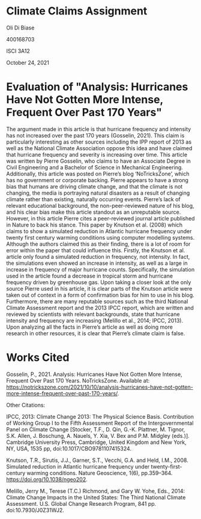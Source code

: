 # Climate Claims Assignment 
Oli Di Biase

400168703 

ISCI 3A12 

October 24, 2021

# Evaluation of "Analysis: Hurricanes Have Not Gotten More Intense, Frequent Over Past 170 Years"

The argument made in this article is that hurricane frequency and intensity has not increased over the past 170 years (Gosselin, 2021). This claim is particularly interesting as other sources including the IPP report of 2013 as well as the National Climate Association oppose this idea and have claimed that hurricane frequency and severity is increasing over time. This article was written by Pierre Gosselin, who claims to have an Associate Degree in Civil Engineering and a Bachelor of Science in Mechanical Engineering. Additionally, this article was posted on Pierre’s blog ‘NoTricksZone’, which has no government or corporate backing. Pierre appears to have a strong bias that humans are driving climate change, and that the climate is not changing, the media is portraying natural disasters as a result of changing climate rather than existing, naturally occurring events. Pierre’s lack of relevant educational background, the non-peer-reviewed nature of his blog, and his clear bias make this article standout as an unreputable source. However, in this article Pierre cites a peer-reviewed journal article published in Nature to back his stance. This paper by Knutson et al. (2008) which claims to show a simulated reduction in Atlantic hurricane frequency under twenty first century warming conditions using computer modelling systems. Although the authors claimed this as their finding, there is a lot of room for error within the paper that could influence this. Firstly, the Knutson et al. article only found a simulated reduction in frequency, not intensity. In fact, the simulations even showed an increase in intensity, as well as a large in increase in frequency of major hurricane counts. Specifically, the simulation used in the article found a decrease in tropical storm and hurricane frequency driven by greenhouse gas. Upon taking a closer look at the only source Pierre used in his article, it is clear parts of the Knutson article were taken out of context in a form of confirmation bias for him to use in his blog. Furthermore, there are many reputable sources such as the third National Climate Assessment report and the 2013 IPCC report, which are written and reviewed by scientists with relevant backgrounds, state that hurricane intensity and frequency are increasing (Melillo et al., 2014; IPCC, 2013). Upon analyzing all the facts in Pierre’s article as well as doing more research in other resources, it is clear that Pierre’s climate claim is false.

# Works Cited 

Gosselin, P., 2021. Analysis: Hurricanes Have Not Gotten More Intense, Frequent Over Past 170 Years. NoTricksZone. Available at: <https://notrickszone.com/2021/10/10/analysis-hurricanes-have-not-gotten-more-intense-frequent-over-past-170-years/>.

Other Citations:

IPCC, 2013: Climate Change 2013: The Physical Science Basis. Contribution of Working Group I to the Fifth Assessment Report of the Intergovernmental Panel on Climate Change [Stocker, T.F., D. Qin, G.-K. Plattner, M. Tignor, S.K. Allen, J. Boschung, A. Nauels, Y. Xia, V. Bex and P.M. Midgley (eds.)]. Cambridge University Press, Cambridge, United Kingdom and New York, NY, USA, 1535 pp, doi:10.1017/CBO9781107415324.

Knutson, T.R., Sirutis, J.J., Garner, S.T., Vecchi, G.A. and Held, I.M., 2008. Simulated reduction in Atlantic hurricane frequency under twenty-first-century warming conditions. Nature Geoscience, 1(6), pp.359–364. https://doi.org/10.1038/ngeo202.

Melillo, Jerry M., Terese (T.C.) Richmond, and Gary W. Yohe, Eds., 2014: Climate Change Impacts in the United States: The Third National Climate Assessment. U.S. Global Change Research Program, 841 pp. doi:10.7930/J0Z31WJ2.
